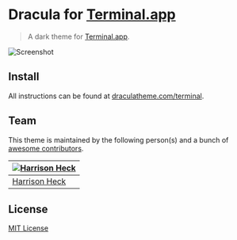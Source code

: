 # Dracula for [Terminal.app](https://en.wikipedia.org/wiki/Terminal_(macOS))

> A dark theme for [Terminal.app](https://en.wikipedia.org/wiki/Terminal_(macOS)).

![Screenshot](https://draculatheme.com/assets/img/screenshots/terminal.png)

## Install

All instructions can be found at [draculatheme.com/terminal](https://draculatheme.com/terminal).

## Team

This theme is maintained by the following person(s) and a bunch of [awesome contributors](https://github.com/dracula/terminal.app/graphs/contributors).

[![Harrison Heck](https://avatars0.githubusercontent.com/u/1037526?v=3&s=70)](https://github.com/nesl247) |
--- |
[Harrison Heck](https://github.com/nesl247) |

## License

[MIT License](./LICENSE)
